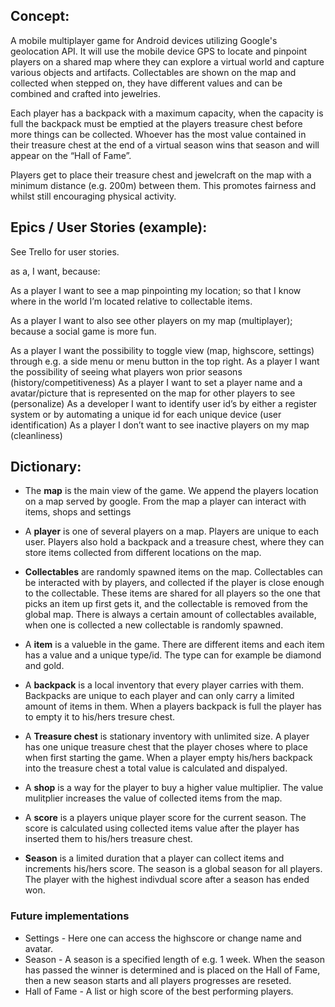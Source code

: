## Concept:

A mobile multiplayer game for Android devices utilizing Google's geolocation API. It will use the mobile device GPS to locate and pinpoint players on a shared map where they can explore a virtual world and capture various objects and artifacts. Collectables are shown on the map and collected when stepped on, they have different values and can be combined and crafted into jewelries.

Each player has a backpack with a maximum capacity, when the capacity is full the backpack must be emptied at the players treasure chest before more things can be collected. Whoever has the most value contained in their treasure chest at the end of a virtual season wins that season and will appear on the “Hall of Fame”. 

Players get to place their treasure chest and jewelcraft on the map with a minimum distance (e.g. 200m) between them. This promotes fairness and whilst still encouraging physical activity.


## Epics / User Stories (example):

See Trello for user stories.

as a, 
I want, 
because:

As a player I want to see a map pinpointing my location; so that I know where in the world I’m located relative to collectable items. 

As a player I want to also see other players on my map (multiplayer); because a social game is more fun.

As a player I want the possibility to toggle view (map, highscore, settings) through e.g. a side menu or menu button in the top right. 
As a player I want the possibility of seeing what players won prior seasons (history/competitiveness)
As a player I want to set a player name and a avatar/picture that is represented on the map for other players to see (personalize)
As a developer I want to identify user id’s by either a register system or by automating a unique id for each unique device (user identification)
As a player I don’t want to see inactive players on my map (cleanliness)

## Dictionary:

- The **map** is the main view of the game. We append the players location on a map served by google. From the map a player can interact with items, shops and settings

- A **player** is one of several players on a map. Players are unique to each user. Players also hold a backpack and a treasure chest, where they can store items collected from different locations on the map.

- **Collectables** are randomly spawned items on the map. Collectables can be interacted with by players, and collected if the player is close enough to the collectable. These items are shared for all players so the one that picks an item up first gets it, and the collectable is removed from the global map. There is always a certain amount of collectables available, when one is collected a new collectable is randomly spawned.

- A **item** is a valueble in the game. There are different items and each item has a value and a unique type/id. The type can for example be diamond and gold.

- A **backpack** is a local inventory that every player carries with them. Backpacks are unique to each player and can only carry a limited amount of items in them. When a players backpack is full the player has to empty it to his/hers tresure chest.

- A **Treasure chest** is stationary inventory with unlimited size. A player has one unique treasure chest that the player choses where to place when first starting the game. When a player empty his/hers backpack into the treasure chest a total value is calculated and dispalyed.

- A **shop** is a way for the player to buy a higher value multiplier. The value mulitplier increases the value of collected items from the map.

- A **score** is a players unique player score for the current season. The score is calculated using collected items value after the player has inserted them to his/hers treasure chest. 

- **Season** is a limited duration that a player can collect items and increments his/hers score. The season is a global season for all players. The player with the highest indivdual score after a season has ended won.

### Future implementations
- Settings - Here one can access the highscore or change name and avatar.
- Season - A season is a specified length of e.g. 1 week. When the season has passed the winner is determined and is placed on the Hall of Fame, then a new season starts and all players progresses are reseted.
- Hall of Fame - A list or high score of the best performing players.

